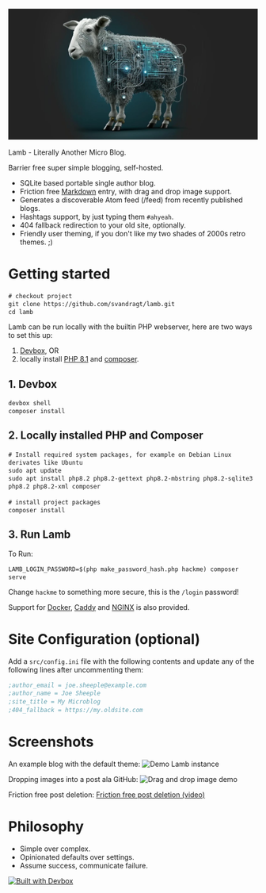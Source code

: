 ![Lamb made out of circuitry](src/images/og-image-lamb.jpg)

Lamb - Literally Another Micro Blog.

Barrier free super simple blogging, self-hosted.

- SQLite based portable single author blog.
- Friction free [Markdown](https://docs.github.com/en/get-started/writing-on-github/getting-started-with-writing-and-formatting-on-github/basic-writing-and-formatting-syntax) entry, with drag and drop image support.
- Generates a discoverable Atom feed (/feed) from recently published blogs.
- Hashtags support, by just typing them `#ahyeah`.
- 404 fallback redirection to your old site, optionally.
- Friendly user theming, if you don't like my two shades of 2000s retro themes. ;)

# Getting started

```
# checkout project
git clone https://github.com/svandragt/lamb.git
cd lamb
```

Lamb can be run locally with the builtin PHP webserver, here are two ways to set this up:

1. [Devbox](https://jetpack.io/devbox/docs/contributor-quickstart/), OR
2. locally install [PHP 8.1](https://www.php.net/manual/en/install.php) and
[composer](https://getcomposer.org/doc/00-intro.md#installation-linux-unix-macos).

## 1. Devbox
```shell
devbox shell
composer install
```

## 2. Locally installed PHP and Composer

```shell
# Install required system packages, for example on Debian Linux derivates like Ubuntu
sudo apt update
sudo apt install php8.2 php8.2-gettext php8.2-mbstring php8.2-sqlite3 php8.2 php8.2-xml composer

# install project packages
composer install
```

## 3. Run Lamb
To Run:

```shell
LAMB_LOGIN_PASSWORD=$(php make_password_hash.php hackme) composer serve
```
Change `hackme` to something more secure, this is the `/login` password!

Support for [Docker](docs/docker.md), [Caddy](docs/caddy.md) and [NGINX](docs/nginx.md) is also provided.

# Site Configuration (optional)

Add a `src/config.ini` file with the following contents and update any of the following lines after
uncommenting them:

```ini
;author_email = joe.sheeple@example.com
;author_name = Joe Sheeple
;site_title = My Microblog
;404_fallback = https://my.oldsite.com
```

# Screenshots
An example blog with the default theme:
![Demo Lamb instance](https://i.imgur.com/rwk2VmV.png "A demo Lamb instance")

Dropping images into a post ala GitHub:
![Drag and drop image demo](https://vandragt.com/assets/2023/12/6c5e64336afdd939f9c9768ac07b35551de8043b.gif "Creating a post with an image")

Friction free post deletion:
[Friction free post deletion (video)](https://github.com/svandragt/lamb/assets/594871/d0178b48-9a62-4e5d-bab7-b8168485be1e)


# Philosophy

- Simple over complex.
- Opinionated defaults over settings.
- Assume success, communicate failure.

[![Built with Devbox](https://jetpack.io/img/devbox/shield_moon.svg)](https://jetpack.io/devbox/docs/contributor-quickstart/)
